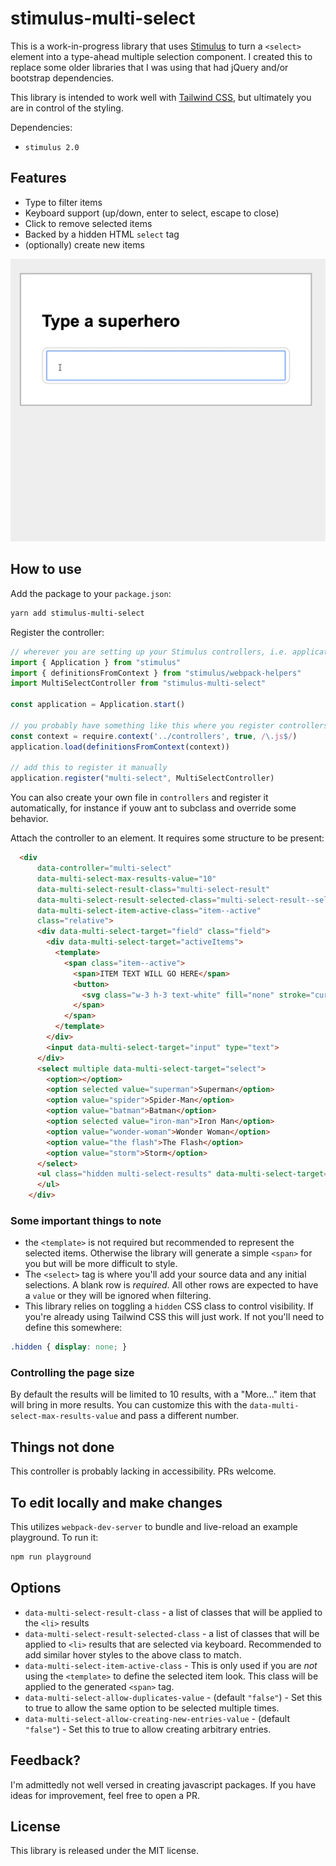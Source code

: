 # stimulus-multi-select

This is a work-in-progress library that uses [Stimulus](https://stimulus.hotwire.dev) to turn a `<select>` element into a type-ahead multiple selection component.
I created this to replace some older libraries that I was using that had jQuery and/or bootstrap dependencies.

This library is intended to work well with [Tailwind CSS](https://tailwindcss.com), but ultimately you are in control of the styling.

Dependencies:

- `stimulus 2.0`

## Features

- Type to filter items
- Keyboard support (up/down, enter to select, escape to close)
- Click to remove selected items
- Backed by a hidden HTML `select` tag
- (optionally) create new items

![demo](example/demo.gif)

## How to use

Add the package to your `package.json`:

```bash
yarn add stimulus-multi-select
```

Register the controller:

```javascript
// wherever you are setting up your Stimulus controllers, i.e. application.js
import { Application } from "stimulus"
import { definitionsFromContext } from "stimulus/webpack-helpers"
import MultiSelectController from "stimulus-multi-select"

const application = Application.start()

// you probably have something like this where you register controllers automatically
const context = require.context('../controllers', true, /\.js$/)
application.load(definitionsFromContext(context))

// add this to register it manually
application.register("multi-select", MultiSelectController)
```

You can also create your own file in `controllers` and register it automatically, for instance if youw ant to subclass and override some behavior.

Attach the controller to an element. It requires some structure to be present:

```html
  <div
      data-controller="multi-select"
      data-multi-select-max-results-value="10"
      data-multi-select-result-class="multi-select-result"
      data-multi-select-result-selected-class="multi-select-result--selected"
      data-multi-select-item-active-class="item--active"
      class="relative">
      <div data-multi-select-target="field" class="field">
        <div data-multi-select-target="activeItems">
          <template>
            <span class="item--active">
              <span>ITEM TEXT WILL GO HERE</span>
              <button>
                <svg class="w-3 h-3 text-white" fill="none" stroke="currentColor" viewBox="0 0 24 24" xmlns="http://www.w3.org/2000/svg"><path stroke-linecap="round" stroke-linejoin="round" stroke-width="2" d="M6 18L18 6M6 6l12 12"></path></svg>
              </span>
            </span>
          </template>
        </div>
        <input data-multi-select-target="input" type="text">
      </div>
      <select multiple data-multi-select-target="select">
        <option></option>
        <option selected value="superman">Superman</option>
        <option value="spider">Spider-Man</option>
        <option value="batman">Batman</option>
        <option selected value="iron-man">Iron Man</option>
        <option value="wonder-woman">Wonder Woman</option>
        <option value="the flash">The Flash</option>
        <option value="storm">Storm</option>
      </select>
      <ul class="hidden multi-select-results" data-multi-select-target="results">
      </ul>
    </div>
```

### Some important things to note

- the `<template>` is not required but recommended to represent the selected items. Otherwise the library will generate a simple `<span>` for you but will be more difficult to style.
- The `<select>` tag is where you'll add your source data and any initial selections. A blank row is _required_. All other rows are expected to have a `value` or they will be ignored when filtering.
- This library relies on toggling a `hidden` CSS class to control visibility. If you're already using Tailwind CSS this will just work. If not you'll need to define this somewhere:

```css
.hidden { display: none; }
```

### Controlling the page size

By default the results will be limited to 10 results, with a "More..." item that will bring in more results. You can customize this with the `data-multi-select-max-results-value` and pass a different number.

## Things not done

This controller is probably lacking in accessibility. PRs welcome.

## To edit locally and make changes

This utilizes `webpack-dev-server` to bundle and live-reload an example playground. To run it:

```bash
npm run playground
```

## Options

- `data-multi-select-result-class` - a list of classes that will be applied to the `<li>` results
- `data-multi-select-result-selected-class` - a list of classes that will be applied to `<li>` results that are selected via keyboard. Recommended to add similar hover styles to the above class to match.
- `data-multi-select-item-active-class` - This is only used if you are _not_ using the `<template>` to define the selected item look. This class will be applied to the generated `<span>` tag.
- `data-multi-select-allow-duplicates-value` - (default `"false"`) - Set this to true to allow the same option to be selected multiple times.
- `data-multi-select-allow-creating-new-entries-value` - (default `"false"`) - Set this to true to allow creating arbitrary entries.

## Feedback?

I'm admittedly not well versed in creating javascript packages. If you have ideas for improvement, feel free to open a PR.

## License

This library is released under the MIT license.
